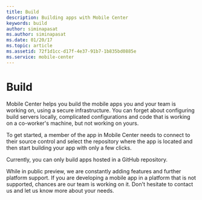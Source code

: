 ```yaml
---
title: Build
description: Building apps with Mobile Center
keywords: build
author: siminapasat
ms.author: siminapasat
ms.date: 01/20/17
ms.topic: article
ms.assetid: 72f1d1cc-d17f-4e37-91b7-1b835bd0885e
ms.service: mobile-center
---
```


# Build

Mobile Center helps you build the mobile apps you and your team is working on, using a secure infrastructure. You can forget about configuring build servers locally, complicated configurations and code that is working on a co-worker's machine, but not working on yours.

To get started, a member of the app in Mobile Center needs to connect to their source control and select the repository where the app is located and then start building your app with only a few clicks.

Currently, you can only build apps hosted in a GitHub repository.

While in public preview, we are constantly adding features and further platform support. If you are developing a mobile app in a platform that is not supported, chances are our team is working on it. Don't hesitate to contact us and let us know more about your needs.

